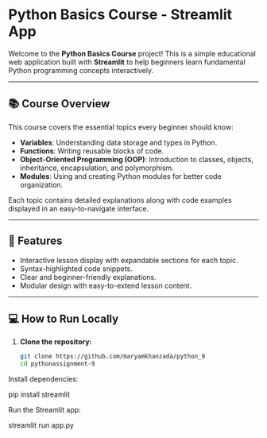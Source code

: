 # Python Basics Course - Streamlit App

Welcome to the **Python Basics Course** project! This is a simple educational web application built with **Streamlit** to help beginners learn fundamental Python programming concepts interactively.

---

## 📚 Course Overview

This course covers the essential topics every beginner should know:

- **Variables**: Understanding data storage and types in Python.
- **Functions**: Writing reusable blocks of code.
- **Object-Oriented Programming (OOP)**: Introduction to classes, objects, inheritance, encapsulation, and polymorphism.
- **Modules**: Using and creating Python modules for better code organization.

Each topic contains detailed explanations along with code examples displayed in an easy-to-navigate interface.

---

## 🚀 Features

- Interactive lesson display with expandable sections for each topic.
- Syntax-highlighted code snippets.
- Clear and beginner-friendly explanations.
- Modular design with easy-to-extend lesson content.

---

## 💻 How to Run Locally

1. **Clone the repository:**
   ```bash
   git clone https://github.com/maryamkhanzada/python_9
   cd pythonassignment-9

 Install dependencies:


pip install streamlit


Run the Streamlit app:

streamlit run app.py

   
